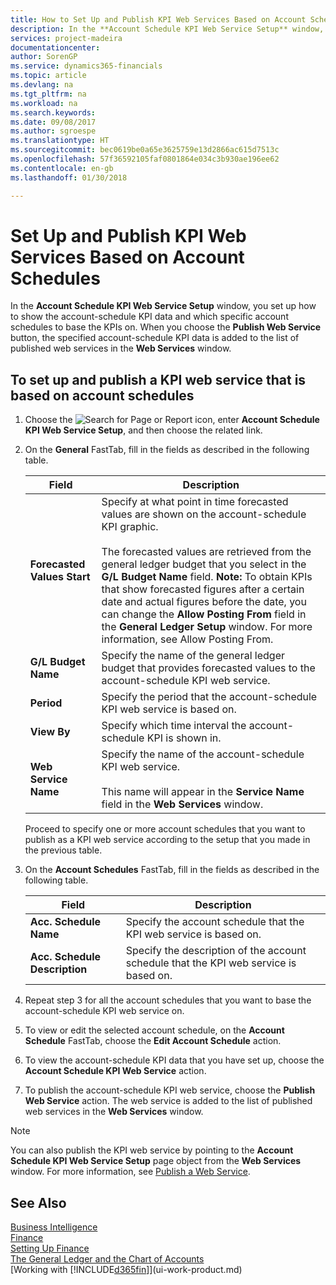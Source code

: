 ```yaml
---
title: How to Set Up and Publish KPI Web Services Based on Account Schedules | Microsoft Docs
description: In the **Account Schedule KPI Web Service Setup** window, you set up how to show the account-schedule KPI data and which specific account schedules to base the KPIs on.
services: project-madeira
documentationcenter: 
author: SorenGP
ms.service: dynamics365-financials
ms.topic: article
ms.devlang: na
ms.tgt_pltfrm: na
ms.workload: na
ms.search.keywords: 
ms.date: 09/08/2017
ms.author: sgroespe
ms.translationtype: HT
ms.sourcegitcommit: bec0619be0a65e3625759e13d2866ac615d7513c
ms.openlocfilehash: 57f36592105faf0801864e034c3b930ae196ee62
ms.contentlocale: en-gb
ms.lasthandoff: 01/30/2018

---
```

# <a name="set-up-and-publish-kpi-web-services-based-on-account-schedules"></a>Set Up and Publish KPI Web Services Based on Account Schedules
In the **Account Schedule KPI Web Service Setup** window, you set up how to show the account-schedule KPI data and which specific account schedules to base the KPIs on. When you choose the **Publish Web Service** button, the specified account-schedule KPI data is added to the list of published web services in the **Web Services** window.  

## <a name="to-set-up-and-publish-a-kpi-web-service-that-is-based-on-account-schedules"></a>To set up and publish a KPI web service that is based on account schedules  

1.  Choose the ![Search for Page or Report](media/ui-search/search_small.png "Search for Page or Report icon") icon, enter **Account Schedule KPI Web Service Setup**, and then choose the related link.  
2.  On the **General** FastTab, fill in the fields as described in the following table.  

    |Field|Description|  
    |---------------------------------|---------------------------------------|  
    |**Forecasted Values Start**|Specify at what point in time forecasted values are shown on the account-schedule KPI graphic.<br /><br /> The forecasted values are retrieved from the general ledger budget that you select in the **G/L Budget Name** field. **Note:**  To obtain KPIs that show forecasted figures after a certain date and actual figures before the date, you can change the **Allow Posting From** field in the **General Ledger Setup** window. For more information, see Allow Posting From.|  
    |**G/L Budget Name**|Specify the name of the general ledger budget that provides forecasted values to the account-schedule KPI web service.|  
    |**Period**|Specify the period that the account-schedule KPI web service is based on.|  
    |**View By**|Specify which time interval the account-schedule KPI is shown in.|  
    |**Web Service Name**|Specify the name of the account-schedule KPI web service.<br /><br /> This name will appear in the **Service Name** field in the **Web Services** window.|  

    Proceed to specify one or more account schedules that you want to publish as a KPI web service according to the setup that you made in the previous table.  

3.  On the **Account Schedules** FastTab, fill in the fields as described in the following table.  

    |Field|Description|  
    |---------------------------------|---------------------------------------|  
    |**Acc. Schedule Name**|Specify the account schedule that the KPI web service is based on.|  
    |**Acc. Schedule Description**|Specify the description of the account schedule that the KPI web service is based on.|  

4.  Repeat step 3 for all the account schedules that you want to base the account-schedule KPI web service on.  
5.  To view or edit the selected account schedule, on the **Account Schedule** FastTab, choose the **Edit Account Schedule** action.  
6.  To view the account-schedule KPI data that you have set up, choose the **Account Schedule KPI Web Service** action.  
7.  To publish the account-schedule KPI web service, choose the **Publish Web Service** action. The web service is added to the list of published web services in the **Web Services** window.  

> [!NOTE]  
>  You can also publish the KPI web service by pointing to the **Account Schedule KPI Web Service Setup** page object from the **Web Services** window. For more information, see [Publish a Web Service](across-how-publish-web-service.md).  

## <a name="see-also"></a>See Also  
[Business Intelligence](bi.md)  
[Finance](finance.md)  
[Setting Up Finance](finance-setup-finance.md)  
[The General Ledger and the Chart of Accounts](finance-general-ledger.md)  
[Working with [!INCLUDE[d365fin](includes/d365fin_md.md)]](ui-work-product.md)

